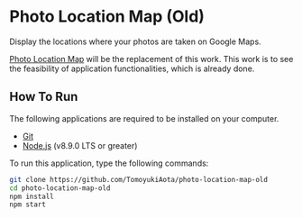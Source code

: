 # Photo Location Map (Old)

Display the locations where your photos are taken on Google Maps.

[Photo Location Map](https://github.com/TomoyukiAota/photo-location-map) will be the replacement of this work. This work is to see the feasibility of application functionalities, which is already done.


## How To Run

The following applications are required to be installed on your computer.

- [Git](https://git-scm.com)
- [Node.js](https://nodejs.org/en/) (v8.9.0 LTS or greater)

To run this application, type the following commands:

```bash
git clone https://github.com/TomoyukiAota/photo-location-map-old
cd photo-location-map-old
npm install
npm start
```
